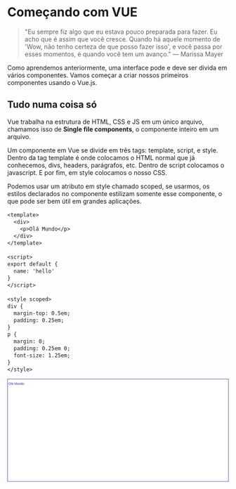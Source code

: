 # Começando com VUE

> "Eu sempre fiz algo que eu estava pouco preparada para fazer. Eu acho que é assim que você cresce. Quando há aquele momento de 'Wow, não tenho certeza de que posso fazer isso', e você passa por esses momentos, é quando você tem um avanço."
> — Marissa Mayer

Como aprendemos anteriormente, uma interface pode e deve ser divida em vários componentes. Vamos começar a criar nossos primeiros componentes usando o Vue.js.

## Tudo numa coisa só

Vue trabalha na estrutura de HTML, CSS e JS em um único arquivo, chamamos isso de **Single file components**, o componente inteiro em um arquivo.

Um componente em Vue se divide em três tags: template, script, e style. Dentro da tag template é onde colocamos o HTML normal que já conhecemos, divs, headers, parágrafos, etc. Dentro de script colocamos o javascript. E por fim, em style colocamos o nosso CSS.

Podemos usar um atributo em style chamado scoped, se usarmos, os estilos declarados no componente estilizam somente esse componente, o que pode ser bem útil em grandes aplicações.

```vue
<template>
  <div>
    <p>Olá Mundo</p>
  </div>
</template>

<script>
export default {
  name: 'hello'
}
</script>

<style scoped>
div {
  margin-top: 0.5em;
  padding: 0.25em;
}
p {
  margin: 0;
  padding: 0.25em 0;
  font-size: 1.25em;
}
</style>
```

![olavue](assets/01.png)
